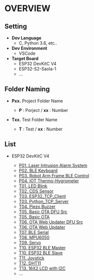 # OVERVIEW<br>

## Setting <br>  
* **Dev Language**     
  + C, Python 3.6, etc..
* **Dev Environment**
  + VSCode
* **Target Board** 
  + ESP32 DevKitC V4
  + ESP32-S2-Saola-1 
  +  ...


## Folder Naming <br>
* **Pxx.** Project Folder Name     
  + **P**  : Porject  / **xx** : Number

* **Txx.** Test Folder Name
  + **T**  : Test / **xx** : Number

## List<br>
* ESP32 DevKitC V4

  + [P01. Laser Intrusion Alarm System](https://github.com/taejin-seong/ESP32-Test-and-Project-Using-Arduino-Lib/tree/master/ESP32%20DevKitC%20V4/P01.%20Laser%20Intrusion%20Alarm%20System)
  + [P02. BLE Keyboard](https://github.com/taejin-seong/ESP32-Test-and-Project-Using-Arduino-Lib/tree/master/ESP32%20DevKitC%20V4/P02.%20BLE%20Keyboard)
  + [P03. Robot Arm Frame BLE Control](https://github.com/taejin-seong/ESP32-Test-and-Project-Using-Arduino-Lib/tree/master/ESP32%20DevKitC%20V4/P03.%20Robot%20Arm%20Frame%20BLE%20Control)
  + [P04. IOT Thermo-Hygrometer](https://github.com/taejin-seong/ESP32-Test-and-Project-Using-Arduino-Lib/tree/master/ESP32%20DevKitC%20V4/P04.%20IOT%20Thermo-Hygrometer)
  + [T01. LED Blink](https://github.com/taejin-seong/ESP32-Test-and-Project-Using-Arduino-Lib/tree/master/ESP32%20DevKitC%20V4/T01.%20LED%20Blink)
  + [T02. CDS Sensor](https://github.com/taejin-seong/ESP32-Test-and-Project-Using-Arduino-Lib/tree/master/ESP32%20DevKitC%20V4/T02.%20CDS%20Sensor)
  + [T03. ESP32_TCP_Client](https://github.com/taejin-seong/ESP32-Test-and-Project-Using-Arduino-Lib/tree/master/ESP32%20DevKitC%20V4/T03.%20ESP32%20TCP%20Client)
  + [T03. Python_TCP_Server](https://github.com/taejin-seong/ESP32-Test-and-Project-Using-Arduino-Lib/tree/master/ESP32%20DevKitC%20V4/T03.%20Python%20TCP%20Server)
  + [T04. Piezo Buzzer](https://github.com/taejin-seong/ESP32-Test-and-Project-Using-Arduino-Lib/tree/master/ESP32%20DevKitC%20V4/T04.%20Piezo%20Buzzer)
  + [T05. Basic OTA DFU Src](https://github.com/taejin-seong/ESP32-Test-and-Project-Using-Arduino-Lib/tree/master/ESP32%20DevKitC%20V4/T05.%20Basic%20OTA%20DFU%20Src)
  + [T05. Basic OTA](https://github.com/taejin-seong/ESP32-Test-and-Project-Using-Arduino-Lib/tree/master/ESP32%20DevKitC%20V4/T05.%20Basic%20OTA)
  + [T06. OTA Web Updater DFU Src](https://github.com/taejin-seong/ESP32-Test-and-Project-Using-Arduino-Lib/tree/master/ESP32%20DevKitC%20V4/T06.%20OTA%20Web%20Updater%20DFU%20Src)
  + [T06. OTA Web Updater](https://github.com/taejin-seong/ESP32-Test-and-Project-Using-Arduino-Lib/tree/master/ESP32%20DevKitC%20V4/T06.%20OTA%20Web%20Updater)
  + [T07. BLE Serial](https://github.com/taejin-seong/ESP32-Test-and-Project-Using-Arduino-Lib/tree/master/ESP32%20DevKitC%20V4/T07.%20BLE%20Serial)
  + [T08. MPU6050](https://github.com/taejin-seong/ESP32-Test-and-Project-Using-Arduino-Lib/tree/master/ESP32%20DevKitC%20V4/T08.%20MPU6050)
  + [T09. Servo](https://github.com/taejin-seong/ESP32-Test-and-Project-Using-Arduino-Lib/tree/master/ESP32%20DevKitC%20V4/T09.%20Servo)
  + [T10. ESP32 BLE Master](https://github.com/taejin-seong/ESP32-Test-and-Project-Using-Arduino-Lib/tree/master/ESP32%20DevKitC%20V4/T10.%20ESP32%20BLE%20Master)
  + [T10. ESP32 BLE Slave](https://github.com/taejin-seong/ESP32-Test-and-Project-Using-Arduino-Lib/tree/master/ESP32%20DevKitC%20V4/T10.%20ESP32%20BLE%20Slave)
  + [T11. Joystick](https://github.com/taejin-seong/ESP32-Test-and-Project-Using-Arduino-Lib/tree/master/ESP32%20DevKitC%20V4/T11.%20Joystick)
  + [T12. DHT11](https://github.com/taejin-seong/ESP32-Test-and-Project-Using-Arduino-Lib/tree/master/ESP32%20DevKitC%20V4/T12.%20DHT11)
  + [T13. 16X2 LCD with I2C](https://github.com/taejin-seong/ESP32-Test-and-Project-Using-Arduino-Lib/tree/master/ESP32%20DevKitC%20V4/T13.%2016X2%20LCD%20with%20I2C)
  + ...
